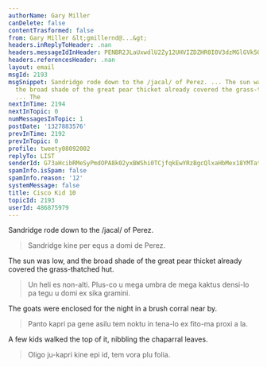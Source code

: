 ```yaml
---
authorName: Gary Miller
canDelete: false
contentTrasformed: false
from: Gary Miller &lt;gmillernd@...&gt;
headers.inReplyToHeader: .nan
headers.messageIdInHeader: PENBR2JLaUxwdlU2Zy12UHVIZDZHR0I0V3dzMGlGVk5QQllMRDUtRldVVDlIdkxlbXJqd0BtYWlsLmdtYWlsLmNvbT4=
headers.referencesHeader: .nan
layout: email
msgId: 2193
msgSnippet: Sandridge rode down to the /jacal/ of Perez. ... The sun was low, and
  the broad shade of the great pear thicket already covered the grass-thatched hut.
  ... The
nextInTime: 2194
nextInTopic: 0
numMessagesInTopic: 1
postDate: '1327883576'
prevInTime: 2192
prevInTopic: 0
profile: tweety08092002
replyTo: LIST
senderId: G73aHcibRMeSyPmdOPA8k02yxBWShi0TCjfqkEwYRzBgcQlxaHbMex18YMTat2bTiZe0wJHB44IQMet72xzMN47q3C4Dj0_s
spamInfo.isSpam: false
spamInfo.reason: '12'
systemMessage: false
title: Cisco Kid 10
topicId: 2193
userId: 486875979
---
```


Sandridge rode down to the /jacal/ of Perez.
> Sandridge kine per equs a domi de Perez.

The sun was low, and the broad shade of the great pear thicket already
covered the grass-thatched hut.
> Un heli es non-alti.  Plus-co u mega umbra de mega kaktus densi-lo pa tegu u domi ex sika gramini.

The goats were enclosed for the night in a brush corral near by.
> Panto kapri pa gene asilu tem noktu in tena-lo ex fito-ma proxi a la.

A few kids walked the top of it, nibbling the chaparral leaves.
> Oligo ju-kapri kine epi id, tem vora plu folia.


